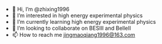 - 👋 Hi, I’m @zhixing1996
- 👀 I’m interested in high energy experimental physics
- 🌱 I’m currently learning high energy experimental physics
- 💞️ I’m looking to collaborate on BESIII and BelleII
- 📫 How to reach me jingmaoqiang1996@163.com

<!---
zhixing1996/zhixing1996 is a ✨ special ✨ repository because its `README.md` (this file) appears on your GitHub profile.
You can click the Preview link to take a look at your changes.
--->
